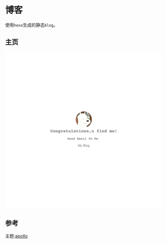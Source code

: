 # 博客

使用`hexo`生成的静态`blog`。

## 主页

![主页](https://github.com/yzllee/yzllee.github.io/blob/master/images/index.png?raw=true)

## 参考  

主题:[apollo](https://github.com/pinggod/hexo-theme-apollo)
